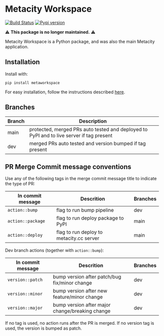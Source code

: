 # Metacity Workspace

[![Build Status](https://github.com/MetacityTools/Workspace/workflows/Metacity%20Workspace%20CI/badge.svg)](https://github.com/MetacityTools/Workspace/actions?query=workflow%3A%22Metacity+Workspace+CI%22)
[![Pypi version](https://badge.fury.io/py/metaworkspace.svg)](https://pypi.org/project/metaworkspace/)


⚠️ **This package is no longer maintained.** ⚠️

Metacity Workspace is a Python package, and was also the main Metacity application. 

## Installation

Install with:
```
pip install metaworkspace
```
For easy installation, follow the instructions described [here](https://github.com/MetacitySuite/Metacity-Guide).

## Branches
| Branch | Description |
| ------ | ----------- |
| main   | protected, merged PRs auto tested and deployed to PyPI and to live server if tag present |
| dev    | merged PRs auto tested and version bumped if tag present |


## PR Merge Commit message conventions
Use any of the following tags in the merge commit message title to indicate the type of PR:

| In commit message | Descrition | Branches |
| ---------------------- | ----------- | ------- |
| `action::bump` | flag to run bump pipeline | dev |
| `action::package` | flag to run deploy package to PyPI | main |
| `action::deploy` | flag to run deploy to metacity.cc server | main |

Dev branch actions (together with `action::bump`):

| In commit message | Descrition | Branches |
| ---------------------- | ----------- | ------- |
| `version::patch` | bump version after patch/bug fix/minor change | dev |
| `version::minor` | bump version after new feature/minor change | dev |
| `version::major` | bump version after major change/breaking change | dev |

If no tag is used, no action runs after the PR is merged. If no version tag is used, the version is bumped as patch.